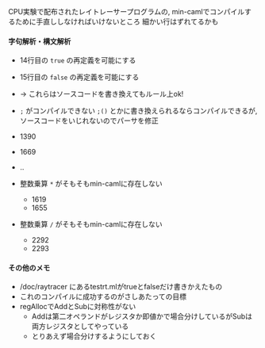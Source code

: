 
CPU実験で配布されたレイトレーサープログラムの, min-camlでコンパイルするために手直ししなければいけないところ
細かい行はずれてるかも
#### 字句解析・構文解析
* 14行目の ```true``` の再定義を可能にする
* 15行目の ```false``` の再定義を可能にする
* -> これらはソースコードを書き換えてもルール上ok!

*  ```;``` がコンパイルできない ```;()``` とかに書き換えられるならコンパイルできるが, ソースコードをいじれないのでパーサを修正
  * 1390
  * 1669
  * ..

* 整数乗算 ```*``` がそもそもmin-camlに存在しない
  * 1619
  * 1655

* 整数乗算 ```/``` がそもそもmin-camlに存在しない
  * 2292
  * 2293


#### その他のメモ
* /doc/raytracer にあるtestrt.mlがtrueとfalseだけ書きかえたもの
* これのコンパイルに成功するのがさしあたっての目標
* regAllocでAddとSubに対称性がない
  * Addは第二オペランドがレジスタか即値かで場合分けしているがSubは両方レジスタとしてやっている
  * とりあえず場合分けするようにしておく